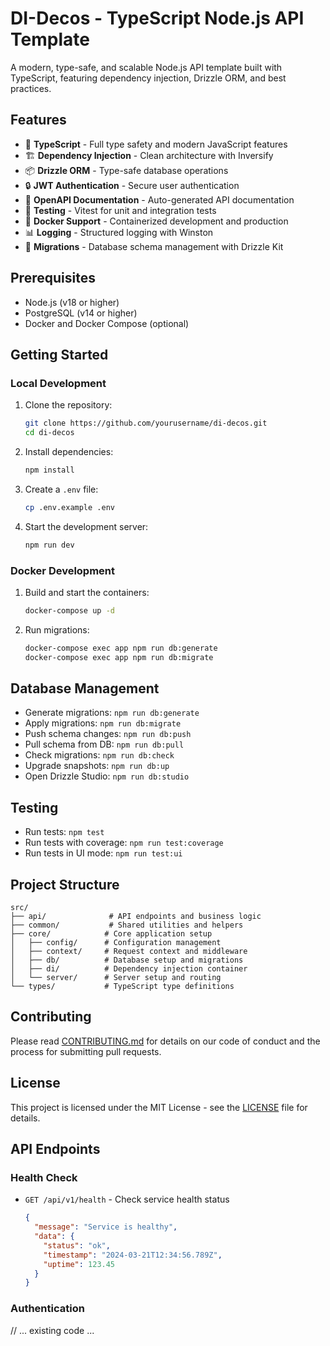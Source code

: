 # DI-Decos - TypeScript Node.js API Template

A modern, type-safe, and scalable Node.js API template built with TypeScript, featuring dependency injection, Drizzle ORM, and best practices.

## Features

- 🚀 **TypeScript** - Full type safety and modern JavaScript features
- 🏗️ **Dependency Injection** - Clean architecture with Inversify
- 📦 **Drizzle ORM** - Type-safe database operations
- 🔒 **JWT Authentication** - Secure user authentication
- 📝 **OpenAPI Documentation** - Auto-generated API documentation
- 🧪 **Testing** - Vitest for unit and integration tests
- 🐳 **Docker Support** - Containerized development and production
- 📊 **Logging** - Structured logging with Winston
- 🔄 **Migrations** - Database schema management with Drizzle Kit

## Prerequisites

- Node.js (v18 or higher)
- PostgreSQL (v14 or higher)
- Docker and Docker Compose (optional)

## Getting Started

### Local Development

1. Clone the repository:

   ```bash
   git clone https://github.com/yourusername/di-decos.git
   cd di-decos
   ```

2. Install dependencies:

   ```bash
   npm install
   ```

3. Create a `.env` file:

   ```bash
   cp .env.example .env
   ```

4. Start the development server:
   ```bash
   npm run dev
   ```

### Docker Development

1. Build and start the containers:

   ```bash
   docker-compose up -d
   ```

2. Run migrations:
   ```bash
   docker-compose exec app npm run db:generate
   docker-compose exec app npm run db:migrate
   ```

## Database Management

- Generate migrations: `npm run db:generate`
- Apply migrations: `npm run db:migrate`
- Push schema changes: `npm run db:push`
- Pull schema from DB: `npm run db:pull`
- Check migrations: `npm run db:check`
- Upgrade snapshots: `npm run db:up`
- Open Drizzle Studio: `npm run db:studio`

## Testing

- Run tests: `npm test`
- Run tests with coverage: `npm run test:coverage`
- Run tests in UI mode: `npm run test:ui`

## Project Structure

```
src/
├── api/              # API endpoints and business logic
├── common/           # Shared utilities and helpers
├── core/            # Core application setup
│   ├── config/      # Configuration management
│   ├── context/     # Request context and middleware
│   ├── db/          # Database setup and migrations
│   ├── di/          # Dependency injection container
│   └── server/      # Server setup and routing
└── types/           # TypeScript type definitions
```

## Contributing

Please read [CONTRIBUTING.md](CONTRIBUTING.md) for details on our code of conduct and the process for submitting pull requests.

## License

This project is licensed under the MIT License - see the [LICENSE](LICENSE) file for details.

## API Endpoints

### Health Check

- `GET /api/v1/health` - Check service health status
  ```json
  {
    "message": "Service is healthy",
    "data": {
      "status": "ok",
      "timestamp": "2024-03-21T12:34:56.789Z",
      "uptime": 123.45
    }
  }
  ```

### Authentication

// ... existing code ...
